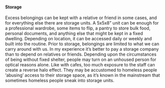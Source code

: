 #### Storage

Excess belongings can be kept with a relative or friend in some cases, and for everything else there 
are storage units. A 5x5x8” unit can be enough for a professional wardrobe, some items to flip, a 
pantry to store bulk food, personal documents, and anything else that might be kept in a fixed 
dwelling. Depending on location, it can be accessed daily or weekly and built into the routine.
Prior to storage, belongings are limited to what we can carry around with us. 
In my experience it’s better to pay a storage company than to depend on relatives or friends. 
Depending upon the circumstances of being without fixed shelter, people may turn on an unhoused 
person for optical reasons alone. 
Like with cafes, too much exposure to the staff can create a reverse halo effect. They may be 
accustomed to homeless people ‘abusing’ access to their storage space, as it’s known in the 
mainstream that sometimes homeless people sneak into storage units.

